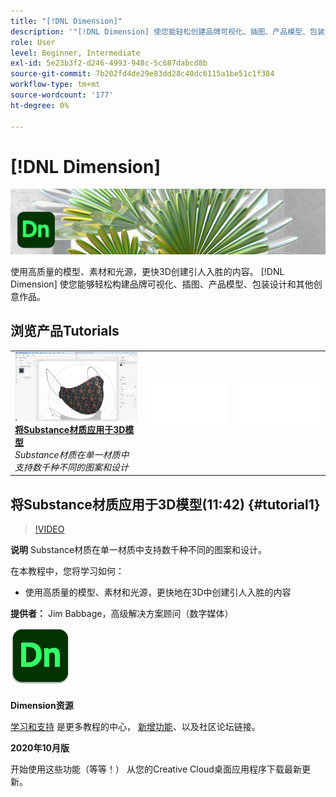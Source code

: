 ```yaml
---
title: "[!DNL Dimension]"
description: '"[!DNL Dimension] 使您能轻松创建品牌可视化、插图、产品模型、包装设计和其他创意作品”'
role: User
level: Beginner, Intermediate
exl-id: 5e23b3f2-d246-4993-948c-5c687dabcd8b
source-git-commit: 7b202fd4de29e83dd28c40dc6115a1be51c1f384
workflow-type: tm+mt
source-wordcount: '177'
ht-degree: 0%

---
```


# [!DNL Dimension]

![英雄图像教程](../assets/Dimenio.jpg)

使用高质量的模型、素材和光源，更快3D创建引人入胜的内容。 [!DNL Dimension] 使您能够轻松构建品牌可视化、插图、产品模型、包装设计和其他创意作品。

## 浏览产品Tutorials

<table style="table-layout:fixed">
<tr>
 <td>
   <a href="dimension.md#tutorial1">
      <img alt="将Substance材质应用于3D模型" src="../assets/dimension_substanceAndGraphics_babbage_thumbnail.jpg" />
   </a>
    <div>
   <a href="dimension.md#tutorial1"><strong>将Substance材质应用于3D模型</strong></a>
    </div>
    <em>Substance材质在单一材质中支持数千种不同的图案和设计</em>
    <br>
  </td>
  <td>
    <img alt="间隔条" src="../assets/Whitespacer.png" />
    <div>
    <br>
  </td>
  <td>
    <img alt="间隔条" src="../assets/Whitespacer.png" />
    <div>
    <br>
  </td>
</tr>
</table>

## 将Substance材质应用于3D模型(11:42) {#tutorial1}

>[!VIDEO](https://video.tv.adobe.com/v/326944?hidetitle=true)

**说明**
Substance材质在单一材质中支持数千种不同的图案和设计。

在本教程中，您将学习如何：
* 使用高质量的模型、素材和光源，更快地在3D中创建引人入胜的内容

**提供者：**
Jim Babbage，高级解决方案顾问（数字媒体）

![Dimension徽标](../assets/dn_appicon_96.png)

**Dimension资源**

[学习和支持](https://helpx.adobe.com/support/dimension.html) 是更多教程的中心， [新增功能](https://helpx.adobe.com/dimension/user-guide.html/dimension/using/whats-new.ug.html)、以及社区论坛链接。

**2020年10月版**

开始使用这些功能（等等！） 从您的Creative Cloud桌面应用程序下载最新更新。
